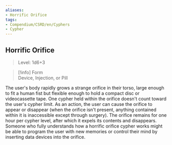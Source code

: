 ```yaml
---
aliases:
- Horrific Orifice
tags:
- Compendium/CSRD/en/Cyphers
- Cypher
---
```


  
## Horrific Orifice  
>Level: 1d6+3  
  
>[!info] Form  
>Device, Injection, or Pill
  
The user's body rapidly grows a strange orifice in their torso, large enough to fit a human fist but flexible enough to hold a compact disc or videocassette tape. One cypher held within the orifice doesn't count toward the user's cypher limit. As an action, the user can cause the orifice to appear or disappear (when the orifice isn't present, anything contained within it is inaccessible except through surgery). The orifice remains for one hour per cypher level, after which it expels its contents and disappears. Someone who fully understands how a horrific orifice cypher works might be able to program the user with new memories or control their mind by inserting data devices into the orifice.